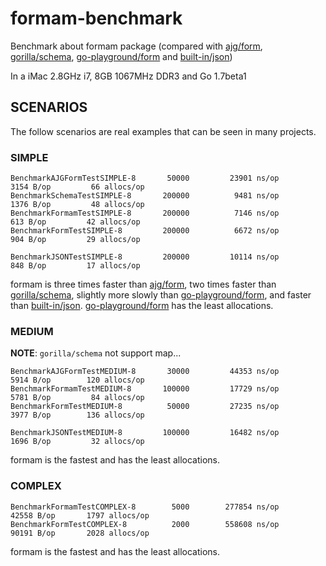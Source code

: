formam-benchmark
================

Benchmark about formam package (compared with [ajg/form](https://github.com/ajg/form), [gorilla/schema](https://github.com/gorilla/schema), [go-playground/form](https://github.com/go-playground/form) and [built-in/json](http://golang.org/pkg/encoding/json/))

In a iMac 2.8GHz i7, 8GB 1067MHz DDR3 and Go 1.7beta1


SCENARIOS
---------

The follow scenarios are real examples that can be seen in many projects.

### SIMPLE

```
BenchmarkAJGFormTestSIMPLE-8   	   50000	     23901 ns/op	    3154 B/op	      66 allocs/op
BenchmarkSchemaTestSIMPLE-8    	  200000	      9481 ns/op	    1376 B/op	      48 allocs/op
BenchmarkFormamTestSIMPLE-8    	  200000	      7146 ns/op	     613 B/op	      42 allocs/op
BenchmarkFormTestSIMPLE-8      	  200000	      6672 ns/op	     904 B/op	      29 allocs/op

BenchmarkJSONTestSIMPLE-8      	  200000	     10114 ns/op	     848 B/op	      17 allocs/op
```

formam is three times faster than [ajg/form](https://github.com/ajg/form), two times faster than [gorilla/schema](https://github.com/gorilla/schema), slightly more slowly than [go-playground/form](https://github.com/go-playground/form), and faster than [built-in/json](http://golang.org/pkg/encoding/json/). 
[go-playground/form](https://github.com/go-playground/form) has the least allocations.

### MEDIUM

**NOTE**: `gorilla/schema` not support map...

```
BenchmarkAJGFormTestMEDIUM-8   	   30000	     44353 ns/op	    5914 B/op	     120 allocs/op
BenchmarkFormamTestMEDIUM-8    	  100000	     17729 ns/op	    5781 B/op	      84 allocs/op
BenchmarkFormTestMEDIUM-8      	   50000	     27235 ns/op	    3977 B/op	     136 allocs/op

BenchmarkJSONTestMEDIUM-8      	  100000	     16482 ns/op	    1696 B/op	      32 allocs/op
```

formam is the fastest and has the least allocations.

### COMPLEX

```
BenchmarkFormamTestCOMPLEX-8   	    5000	    277854 ns/op	   42558 B/op	    1797 allocs/op
BenchmarkFormTestCOMPLEX-8     	    2000	    558608 ns/op	   90191 B/op	    2028 allocs/op
```

formam is the fastest and has the least allocations.
